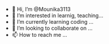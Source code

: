- 👋 Hi, I’m @Mounika3113
- 👀 I’m interested in learnig, teaching...
- 🌱 I’m currently learning coding ...
- 💞️ I’m looking to collaborate on ...
- 📫 How to reach me ...

<!---
Mounika3113/Mounika3113 is a ✨ special ✨ repository because its `README.md` (this file) appears on your GitHub profile.
You can click the Preview link to take a look at your changes.
--->
